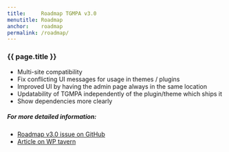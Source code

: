 ```yaml
---
title:     Roadmap TGMPA v3.0
menutitle: Roadmap
anchor:    roadmap
permalink: /roadmap/
---
```


### {{ page.title }}

* Multi-site compatibility
* Fix conflicting UI messages for usage in themes / plugins
* Improved UI by having the admin page always in the same location
* Updatability of TGMPA independently of the plugin/theme which ships it
* Show dependencies more clearly


##### For more detailed information:

- [Roadmap v3.0 issue on GitHub]
- [Article on WP tavern]


[Roadmap v3.0 issue on GitHub]: https://github.com/TGMPA/TGM-Plugin-Activation/issues/394
[Article on WP tavern]: http://wptavern.com/tgm-plugin-activation-library-publishes-roadmap-for-version-3-0